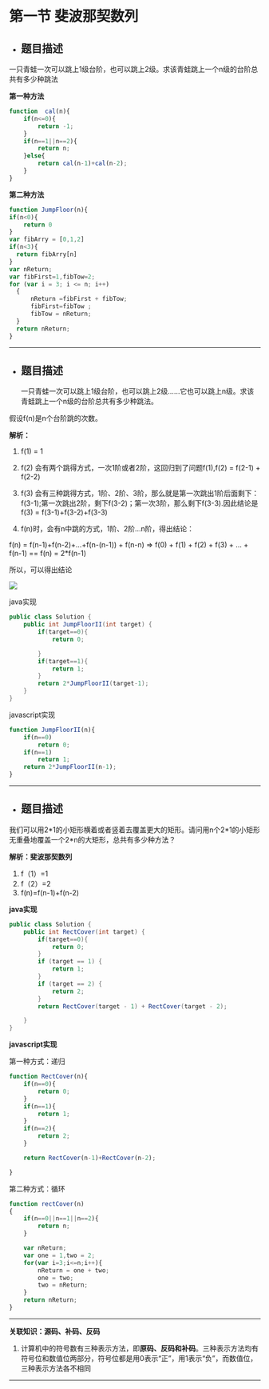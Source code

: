 # 第一节 斐波那契数列

* ## 题目描述

一只青蛙一次可以跳上1级台阶，也可以跳上2级。求该青蛙跳上一个n级的台阶总共有多少种跳法

**第一种方法**

```js
function  cal(n){
    if(n<=0){
        return -1;
    }
    if(n==1||n==2){
        return n;
    }else{
        return cal(n-1)+cal(n-2);
    }
}
```

**第二种方法**

```js
function JumpFloor(n){
if(n<0){
    return 0
}
var fibArry = [0,1,2]
if(n<3){
  return fibArry[n]
}
var nReturn;
var fibFirst=1,fibTow=2;
for (var i = 3; i <= n; i++)             
  {
      nReturn =fibFirst + fibTow;                 
      fibFirst=fibTow ;
      fibTow = nReturn;
  }            
  return nReturn;
}
```

---

* ## 题目描述

  一只青蛙一次可以跳上1级台阶，也可以跳上2级……它也可以跳上n级。求该青蛙跳上一个n级的台阶总共有多少种跳法。

假设f\(n\)是n个台阶跳的次数。

**解析：**

1. f\(1\) = 1

2. f\(2\) 会有两个跳得方式，一次1阶或者2阶，这回归到了问题f\(1\),f\(2\) = f\(2-1\) + f\(2-2\)

3. f\(3\) 会有三种跳得方式，1阶、2阶、3阶，那么就是第一次跳出1阶后面剩下：f\(3-1\);第一次跳出2阶，剩下f\(3-2\)；第一次3阶，那么剩下f\(3-3\).因此结论是  
   f\(3\) = f\(3-1\)+f\(3-2\)+f\(3-3\)

4. f\(n\)时，会有n中跳的方式，1阶、2阶...n阶，得出结论：

f\(n\) = f\(n-1\)+f\(n-2\)+...+f\(n-\(n-1\)\) + f\(n-n\) =&gt; f\(0\) + f\(1\) + f\(2\) + f\(3\) + ... + f\(n-1\) == f\(n\) = 2\*f\(n-1\)

所以，可以得出结论

![](https://segmentfault.com/img/bVp56n)

java实现

```java
public class Solution {
    public int JumpFloorII(int target) {
        if(target==0){
            return 0;

        }
        if(target==1){
            return 1;
        }
        return 2*JumpFloorII(target-1);
    }
}
```

javascript实现

```js
function JumpFloorII(n){
    if(n==0)
        return 0;
    if(n==1)
        return 1;
    return 2*JumpFloorII(n-1);
}
```

---

* ## 题目描述

我们可以用2\*1的小矩形横着或者竖着去覆盖更大的矩形。请问用n个2\*1的小矩形无重叠地覆盖一个2\*n的大矩形，总共有多少种方法？

**解析：斐波那契数列**

1. f（1）=1
2. f（2）=2
3. f\(n\)=f\(n-1\)+f\(n-2\)

**java实现**

```java
public class Solution {
    public int RectCover(int target) {
        if(target==0){
            return 0;
        }
        if (target == 1) {
            return 1;
        }
        if (target == 2) {
            return 2;
        }
        return RectCover(target - 1) + RectCover(target - 2);

    }
}
```

**javascript实现**

第一种方式：递归

```js
function RectCover(n){
    if(n==0){
        return 0;
    }
    if(n==1){
        return 1;
    }
    if(n==2){
        return 2;
    }

    return RectCover(n-1)+RectCover(n-2);

}
```

第二种方式：循环

```js
function rectCover(n)
{
    if(n==0||n==1||n==2){
        return n;
    }

    var nReturn;
    var one = 1,two = 2;
    for(var i=3;i<=n;i++){
        nReturn = one + two;
        one = two;
        two = nReturn;
    }
    return nReturn;
}
```

---

**关联知识：源码、补码、反码**

1. 计算机中的符号数有三种表示方法，即**原码、反码和补码**。三种表示方法均有符号位和数值位两部分，符号位都是用0表示“正”，用1表示“负”，而数值位，三种表示方法各不相同

---



